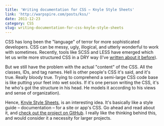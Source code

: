 ```yaml
---
title: 'Writing documentation for CSS – Knyle Style Sheets'
link: 'http://warpspire.com/posts/kss/'
date: 2011-12-23
category: CSS
slug: writing-documentation-for-css-knyle-style-sheets
---
```


CSS has long been the "language" of terror for more sophisticated developers. CSS can be messy,
ugly, illogical, and utterly wonderful to work with sometimes. Recently, tools like SCSS and LESS
have emerged which let us write more structured CSS in a DRY way (I've
[written about it before](http://johanbrook.com/design/css/bringing-order-to-css/)).

But we still have the problem with the actual "content" of the CSS. All the classes, IDs, and tag
names. Hell is other people's CSS it's said, and it's true. Really bloody true. Trying to comprehend
a semi-large CSS code base is like putting your feet into wet socks. If it's one person writing the
CSS, it's he who's got the structure in his head. He models it according to his views and sense of
organization).

Hence, [Knyle Style Sheets](http://warpspire.com/posts/kss/), is an interesting idea. It's basically
like a style guide – documentation – for a site or app's CSS. Go ahead and read about it, and
[check out the project on GitHub](https://github.com/kneath/kss). I really like the thinking behind
this, and would consider it a necessity for larger projects.
